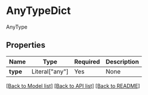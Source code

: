 # AnyTypeDict

AnyType

## Properties
| Name | Type | Required | Description |
| ------------ | ------------- | ------------- | ------------- |
**type** | Literal["any"] | Yes | None |


[[Back to Model list]](../../README.md#models-v2-link) [[Back to API list]](../../README.md#documentation-for-api-endpoints) [[Back to README]](../../README.md)
